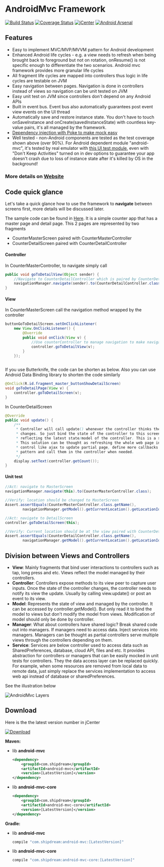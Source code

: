 # AndroidMvc Framework

[![Build Status](https://travis-ci.org/kejunxia/AndroidMvc.svg?branch=ci-travis)](https://travis-ci.org/kejunxia/AndroidMvc)
[![Coverage Status](https://coveralls.io/repos/kejunxia/AndroidMvc/badge.svg)](https://coveralls.io/r/kejunxia/AndroidMvc)
[![jCenter](https://api.bintray.com/packages/kejunxia/maven/android-mvc/images/download.svg)](https://bintray.com/kejunxia/maven/android-mvc/_latestVersion)
[![Android Arsenal](https://img.shields.io/badge/Android%20Arsenal-AndroidMvc-green.svg?style=true)](https://android-arsenal.com/details/1/4098)

## Features

  - Easy to implement MVC/MVP/MVVM pattern for Android development
  - Enhanced Android life cycles - e.g. a view needs to refresh when being brought back to foreground but not on rotation, onResume() is not specific enough to differentiate the two scenarios. Android mvc framework provides more granular life cycles
  - All fragment life cycles are mapped into controllers thus logic in life cycles are testable on JVM
  - Easy navigation between pages. Navigation is done in controllers instead of views so navigation can be unit tested on JVM
  - Easy unit test on JVM since controllers don't depend on any Android APIs
  - Built in event bus. Event bus also automatically guarantees post event view events on the UI thread
  - Automatically save and restore instance state. You don't have to touch onSaveInstance and onCreate(savedInstanceState) with countless key-value pairs, it's all managed by the framework.
  - [Dependency injection with Poke to make mock easy](https://github.com/kejunxia/AndroidMvc/tree/master/library/poke)
  - Well tested - non-Android components are tested as the test coverage shown above (over 90%). For Android dependent module "android-mvc", it's tested by real emulator with [this UI test module](https://github.com/kejunxia/AndroidMvc/tree/master/library/android-mvc-test), even with  "Don't Keep Activities" turned on in dev options to guarantee your app doesn't crash due to loss of instance state after it's killed by OS in the background!

### More details on [Website](http://kejunxia.github.io/AndroidMvc)

## Code quick glance

Let's take a quick glance how to use the framework to **navigate** between screens first, more details will be discussed later.

The sample code can be found in [Here](https://github.com/kejunxia/AndroidMvc/tree/master/samples/simple-mvc). 
It is a simple counter app that has a master page and detail page. This 2 pages are represented by two fragments

- CounterMasterScreen paired with CounterMasterController
- CounterDetailScreen paired with CounterDetailController

#### Controller
In CounterMasterController, to navigate simply call
```java
public void goToDetailView(Object sender) {
    //Navigate to CounterDetailController which is paired by CounterDetailScreen
    navigationManager.navigate(sender).to(CounterDetailController.class);
}
```

#### View
In CounterMasterScreen call the navigation method wrapped by the controller
```java
buttonGoToDetailScreen.setOnClickListener(
    new View.OnClickListener() {
        @Override
        public void onClick(View v) {
            //Use counterController to manage navigation to make navigation testable
            controller.goToDetailView(v);
        }
    });
    
```

If you use Butterknife, the code can be shorten as below. Also you can use Android Data Binding library to shorten the code similarly
```java
@OnClick(R.id.fragment_master_buttonShowDetailScreen)
void goToDetailPage(View v) {
    controller.goToDetailScreen(v);
}
```

In CounterDetailScreen
```java
@Override
public void update() {
    /**
     * Controller will call update() whenever the controller thinks the state of the screen
     * changes. So just bind the state of the controller to this screen then the screen is always
     * reflecting the latest state/model of the controller. This is a simple solution but works for most cases.
     * This solution can be thought as refreshing the whole web page in a browser. If you want more granular 
     * control like ajax to update partial page, define more callbacks in View for MVP pattern and events for MVVM 
     * pattern and call them in the controller when needed.
     */
    display.setText(controller.getCount());
}
```

#### Unit test

```java
//Act: navigate to MasterScreen
navigationManager.navigate(this).to(CounterMasterController.class);

//Verify: location should be changed to MasterScreen
Assert.assertEquals(CounterMasterController.class.getName(),
        navigationManager.getModel().getCurrentLocation().getLocationId());

//Act: navigate to DetailScreen
controller.goToDetailScreen(this);

//Verify: Current location should be at the view paired with CounterDetailController
Assert.assertEquals(CounterDetailController.class.getName(),
        navigationManager.getModel().getCurrentLocation().getLocationId());
```


## Division between Views and Controllers

- **View**: Mainly fragments that bind user interactions to controllers such as tap, long press and etc. 
Views reflect the model managed by their controllers.
- **Controller**: Controllers expose methods to its view peer to capture user inputs. Once the state 
of the controller changes, the controller needs to notify its view the update. Usually by calling 
view.update() or post an event to its view.
- **Model**: Represents the state of view and managed by the controller. It can be accessed by 
controller.getModel(). But only read it to bind the model to views but don't modify the model from 
views. Modification of model should only be done by controller.
- **Manager**: What about controllers have shared logic? Break shared code out into managers. 
If managers need to access data. Inject services into managers. Managers can be thought as partial 
controllers serve multiple views through the controllers depending on them.
- **Service**: Services are below controller used to access data such as SharedPreferences, 
database, cloud API, files and etc. It provides abstraction for controllers or managers that can be 
easily mocked in unit tests for controllers. They the data access layer can be replaced quickly. 
For example, when some resources are removed from local data to remote data, just simply replace 
the services implementation to access web api instead of database or sharedPreferences.

See the illustration below

![AndroidMvc Layers](http://i.imgur.com/dfW8TLM.png)

## Download
Here is the the latest version number in jCenter

[![Download](https://api.bintray.com/packages/kejunxia/maven/android-mvc/images/download.svg)](https://bintray.com/kejunxia/maven/android-mvc/_latestVersion)

**Maven:**
- lib **android-mvc**

    ```xml
    <dependency>
        <groupId>com.shipdream</groupId>
        <artifactId>android-mvc</artifactId>
        <version>[LatestVersion]</version>
    </dependency>
    ```
- lib **android-mvc-core**

    ```xml
    <dependency>
        <groupId>com.shipdream</groupId>
        <artifactId>android-mvc-core</artifactId>
        <version>[LatestVersion]</version>
    </dependency>
    ```

**Gradle:**
- lib **android-mvc**

    ```groovy
    compile "com.shipdream:android-mvc:[LatestVersion]"
    ```
- lib **android-mvc-core**

    ```groovy
    compile "com.shipdream:android-mvc-core:[LatestVersion]"
    ```
